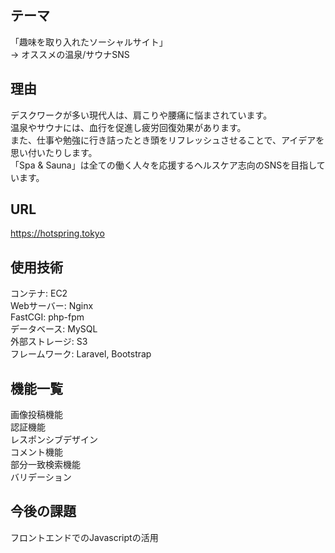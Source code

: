 ## テーマ
「趣味を取り入れたソーシャルサイト」  
 → オススメの温泉/サウナSNS  

## 理由  
デスクワークが多い現代人は、肩こりや腰痛に悩まされています。  
温泉やサウナには、血行を促進し疲労回復効果があります。  
また、仕事や勉強に行き詰ったとき頭をリフレッシュさせることで、アイデアを思い付いたりします。  
「Spa & Sauna」は全ての働く人々を応援するヘルスケア志向のSNSを目指しています。  

## URL  
https://hotspring.tokyo  

## 使用技術
コンテナ: EC2  
Webサーバー: Nginx  
FastCGI: php-fpm  
データベース: MySQL  
外部ストレージ: S3  
フレームワーク: Laravel, Bootstrap  

## 機能一覧
画像投稿機能  
認証機能  
レスポンシブデザイン  
コメント機能  
部分一致検索機能  
バリデーション  

## 今後の課題
フロントエンドでのJavascriptの活用  
